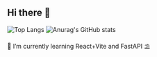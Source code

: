 ## Hi there 🎰

![Top Langs](https://github-readme-stats.vercel.app/api/top-langs/?username=n3vsk1y&theme=ambient_gradient&show_icons=true&hide_border=true)
![Anurag's GitHub stats](https://github-readme-stats.vercel.app/api?username=n3vsk1y&show_icons=true&theme=gotham)

🌱 I’m currently learning React+Vite and FastAPI ⛱️

<!--
**n3vsk1y/n3vsk1y** is a ✨ _special_ ✨ repository because its `README.md` (this file) appears on your GitHub profile.

Here are some ideas to get you started:

- 🔭 I’m currently working on ...
- 🌱 I’m currently learning ...
- 👯 I’m looking to collaborate on ...
- 🤔 I’m looking for help with ...
- 💬 Ask me about ...
- 📫 How to reach me: ...
- 😄 Pronouns: ...
- ⚡ Fun fact: ...
-->
